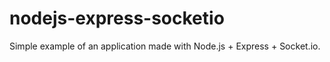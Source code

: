 # nodejs-express-socketio
Simple example of an application made with Node.js + Express + Socket.io.
